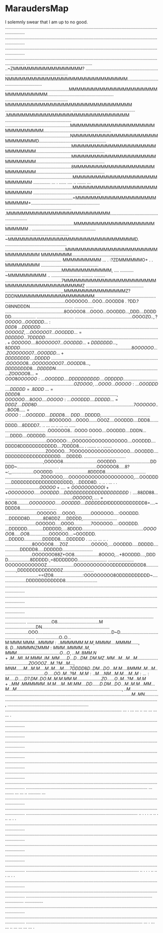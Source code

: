 # MaraudersMap
I solemnly swear that I am up to no good.
............................................................................................................................................
............................................................................................................................................
............................................................................................................................................
............................................................................................................................................
......................................................  ..~ZMMMMMMMMMMMMMMMMMM?  ...........................................................
...................................................  NMMMMMMMMMMMMMMMMMMMMMMMMMMMMMMM.......................................................
....................................................MMMMMMMMMMMMMMMMMMMMMMMMMMMMMMMMMM......................................................
................................................... MMMMMMMMMMMMMMMMMMMMMMMMMMMMMMMMM ......................................................
................................................... .MMMMMMMMMMMMMMMMMMMMMMMMMMMMMMMM ......................................................
.....................................................MMMMMMMMMMMMMMMMMMMMMMMMMMMMMMMM.......................................................
.....................................................NMMMMMMMMMMMMMMMMMMMMMMMMMMMMMMD.......................................................
......................................................MMMMMMMMMMMMMMMMMMMMMMMMMMMMMM........................................................
......................................................MMMMMMMMMMMMMMMMMMMMMMMMMMMMMM........................................................
......................................................8MMMMMMMMMMMMMMMMMMMMMMMMMMMMM........................................................
.......................................................MMMMMMMMMMMMMMMMMMMMMMMMMMMMM ..............   ... .   ...... ....   .. .......   ...
.......................................................MMMMMMMMMMMMMMMMMMMMMMMMMMMMM .......................................................
.......................................................=MMMMMMMMMMMMMMMMMMMMMMMMMMM+........................................................
...................................................... .MMMMMMMMMMMMMMMMMMMMMMMMMMM.........................................................
........................................................MMMMMMMMMMMMMMMMMMMMMMMMMMM  .  ....................................................
.................................................... ~MMMMMMMMMMMMMMMMMMMMMMMMMMMMMMMMMD. ..................................................
.................................................MMMMMMMMMMMMMMMMMMMMMMMMMMMMMMMMM MMMMMMMM.................................................
.............................................. MMMMMMMMMM ... . :?ZDMMMMMMO+ .   . MMMMMMMMM ...............................................
..............................................MMMMMMMMMMMMM,  ....  ...........  ~MMMMMMMMMM .. ........................ ......... .........
..............................................7MMMMMMMMMMMMMMMMMMMMMMMMMMMMMMMMMMMMMMMMMMMMZ ...............................................
..............................................,.MMMMMMMMMMMMMMMMZ?DDDNMMMMMMMMMMMMMMMMMMMM..................................................
.................................................OOOOOOO....OOO...OOODD8 . ?DD.?O8NNDDDN................................... ................
................................................8OOOOO8....OOOO...OOODDD...,DDD....DDDDDD.................... ..............................
...............................................OOOOZO$..,?OOOOO...OOODDD...:DDD8~...DDDDDD..................................................
..............................................OOOOOZ,...OOOOOO7...OOODDD...=DDDDDO...7DDDDD.................................................
............................................+OOOOOO....8OOOOOO7...OOODDD...+DDDDDDD...,8DDDD................................................
...........................................8OOOOOO....ZOOOOOOO7...OOODDD...+DDDDDDDD....DDDDD~..............................................
..........................................OOOOOO8 ...OOOOOOOOO7...OOODD8...,DDDDDDDD8....DDDDDN.............................................
.........................................ZOOOOO8...=OOO8OOOOOO:...OOODDD....DDDDDDDDDD....ODDDDD............................................
........................................OZOOOO,...OOOO...OOOOO:...OOODDD....DDDDD=.8DDD~...=DDDD8........................  .................
......................................,OOOOOO....8OOO....OOOOO:...OOODDD....DDDDD...=DDDZ....DDD8D..........................................
.....................................7OOOOOO....8OO8.....=OOOO:...OOODDD....DDDD8....~DDD$....DDDDD,........................................
....................................8OOOOOO....OOOO.......OOOZ....OOODDD....DDD8.......DDDD....8DDDD7..  ..   ... ...  ..  ...  ...  .....  
................................. .OOOOOO8.. .OOOO        OOOO....OOODDD....DDDN... ....DDDD....ODDDDD......................................
..................................OOOOOO:...,OOOOOOOOOOOOOOOOO....OOODDD....DDDD8DDDDDDDDDDDD....7DDDD8....     . .......   ..    .  .......
.................................ZOOOOO....7OOOOOOOOOOOOOOOOOO....OOODDD....DDDDDDDDDDDDDDDDDD.....DDDDD. ..................................
...............................,OOOOO8............................OOODDD............................DDDDD~..................................
..............................OOOOOO8.....8?~:,,..................OOODDD. ...........................8DDDD8.................................
.............................ZOOOOOO,....OOOOOOOOOOOOOOOOOOOO,....OOODDD.....DDDDDDDDDDDDDDDDDDDD,. ..DDDD8D. ..  ..   .        ...  .   .  
............................$OOOOO+....=OOOOOOOOOOI++OOOOOOOO.....OOODDD. ...DDDDDDDDDDDDDDDDDDDDD:....88DD88...............................
...........................OOOOOO,....=8OO8..........OOOOOOOO.....OOODDD. ...DDDDDDDI$DDDDDDDDDDDD8=....~DDDD8..............................
..........................OOOOOO.....OOOO,............OOOOOOO....:OOODDD. ...DDDDD8D...........8D8DDZ.....DDDDD,............................
.........................OOOOOO.....OOOO..............7OOOOOO....:OOODDD. ...DDDDDD.............DDDDDD,....8DDDD$...........................
.......................OOOOOO8.....OO$8................OOOOOO....~OOODDD. ...DDDDD...............DDDDD8.....DDDDDD . ...   ... ...   ..  .  
......................8OOOOO8.....ZOZ...................OOOOO,....OOODDD.....DDDDD................DDDDD8.....DDDDDD.........................
......................OOOOOOO88Z+OO8....................8OOOO,...+8OODDD....,DDDD..................8DDDDD:,=8DDDDDDO........................
..................... OOOOOOOOOOOOZ......................OOOOOOOOOOOODDDDDDDDDD8...................,DDDDDDDDDDDDDDZ.........................
...........................==IZO8........................:OOOOOOOOO8ODDDDDDDDDD~.....................DDDDDDDDDDDD8..........................
............................................................................................................................................
............................................................................................................................................
............................................................................................................................................
.........................................................................................................................  .................
....................O8..................................M .........................DN.......................................................
...................OOO............................................................D~D.......................................................
...................O..O... M:MMM.MMM$...MMMM: ..MMMMMM. M. M,MMMM....MMM M ......,8.~D...NMMM NZMMM: MMM .. MMMM . .M,MMM  .................
..................O...O,...M ..8M   M .N+ . M ...   MI..M .MM   M..IM. .MM ......D...D...DM. .DM . MZ ..M  M.. .M...M... M..................
..................ZOOOOZ...M ..?M...M. ..,MNM......M. ..M .M....M..M. ...M .....7DDDD8D..DM...DO...M  . M....8MMM ..M... M .................
.................O.....OO..M...?M...M .M:.. M....NM  ...M .M....M..M:...:M .....D.....D7.DM. .DO  .M .. M. M  . M   M  . M      ..   .   .  
................ZO......O..M...?M...M .M+..MM~. MMMMMM..M .M....M.. MI. MM ....DD......D.DM...DO...M. . M. M...MM...M... M .................
.....................................................................,.. M ............................  ...............   ...............  
................................................................... M. .MN..................................................................
.................................................................... .$,  ..................................................................
............................................................................................... ...   .   ... ... .. ...   ... ... ...   .  
............................................................................................................................................
............................................................................................................................................
............................................................................................................................................
............................................................................................................................................
............................................................................................................................................
............................................................................................................................................
............................................................................................................................................
................................................................................................... ...  ....... ... ... .. .......... ...  
............................................................................................................................................
............................................................................................................................................
...........................................................................................  ..   .   .   .   ..  ..   .    ..  ..   .   .  
............................................................................................................................................
............................................................................................................................................
............................................................................................................................................
............................................................................................................................................
............................................................................................................................................
............................................................................................ ..   .   .   .   ..  ..   .        ..   .   .  
............................................................................................................................................
............................................................................................................................................
.......................................................................................................  ...............   ...............  
............................................................................................................................................
............................................................................................................................................
............................................................................................... ...   .   ... ... .. ...   ... ... ...   . 
